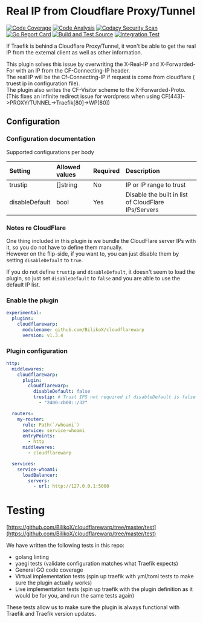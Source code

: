 # Real IP from Cloudflare Proxy/Tunnel

[![Code Coverage](https://codecov.io/gh/BilikoX/cloudflarewarp/branch/master/graph/badge.svg?token=QFGZS5QJSG)](https://codecov.io/gh/BilikoX/cloudflarewarp)
[![Code Analysis](https://github.com/BilikoX/cloudflarewarp/actions/workflows/codeql-analysis.yml/badge.svg)](https://github.com/BilikoX/cloudflarewarp/actions/workflows/codeql-analysis.yml)
[![Codacy Security Scan](https://github.com/BilikoX/cloudflarewarp/actions/workflows/codacy-analysis.yml/badge.svg)](https://github.com/BilikoX/cloudflarewarp/actions/workflows/codacy-analysis.yml)
[![Go Report Card](https://goreportcard.com/badge/github.com/BilikoX/cloudflarewarp)](https://goreportcard.com/report/github.com/BilikoX/cloudflarewarp)
[![Build and Test Source](https://github.com/BilikoX/cloudflarewarp/actions/workflows/buildAndTest.yml/badge.svg)](https://github.com/BilikoX/cloudflarewarp/actions/workflows/buildAndTest.yml)
[![Integration Test](https://github.com/BilikoX/cloudflarewarp/actions/workflows/prodTest.yml/badge.svg)](https://github.com/BilikoX/cloudflarewarp/actions/workflows/prodTest.yml)

If Traefik is behind a Cloudflare Proxy/Tunnel, it won't be able to get the real IP from the external client as well as other information.

This plugin solves this issue by overwriting the X-Real-IP and X-Forwarded-For with an IP from the CF-Connecting-IP header.  
The real IP will be the Cf-Connecting-IP if request is come from cloudflare ( truest ip in configuration file).  
The plugin also writes the CF-Visitor scheme to the X-Forwarded-Proto. (This fixes an infinite redirect issue for wordpress when using CF[443]->PROXY/TUNNEL->Traefik[80]->WP[80])

## Configuration

### Configuration documentation

Supported configurations per body

| Setting        | Allowed values | Required | Description                                         |
| :------------- | :------------- | :------- | :-------------------------------------------------- |
| trustip        | []string       | No       | IP or IP range to trust                             |
| disableDefault | bool           | Yes      | Disable the built in list of CloudFlare IPs/Servers |

### Notes re CloudFlare

One thing included in this plugin is we bundle the CloudFlare server IPs with it, so you do not have to define them manually.  
However on the flip-side, if you want to, you can just disable them by setting `disableDefault` to `true`.

If you do not define `trustip` and `disableDefault`, it doesn't seem to load the plugin, so just set `disableDefault` to `false` and you are able to use the default IP list.

### Enable the plugin

```yaml
experimental:
  plugins:
    cloudflarewarp:
      modulename: github.com/BilikoX/cloudflarewarp
      version: v1.3.4
```

### Plugin configuration

```yaml
http:
  middlewares:
    cloudflarewarp:
      plugin:
        cloudflarewarp:
          disableDefault: false
          trustip: # Trust IPS not required if disableDefault is false - we will allocate Cloud Flare IPs automatically
            - "2400:cb00::/32"

  routers:
    my-router:
      rule: Path(`/whoami`)
      service: service-whoami
      entryPoints:
        - http
      middlewares:
        - cloudflarewarp

  services:
    service-whoami:
      loadBalancer:
        servers:
          - url: http://127.0.0.1:5000
```

# Testing

[https://github.com/BilikoX/cloudflarewarp/tree/master/test](https://github.com/BilikoX/cloudflarewarp/tree/master/test)

We have written the following tests in this repo:

- golang linting
- yaegi tests (validate configuration matches what Traefik expects)
- General GO code coverage
- Virtual implementation tests (spin up traefik with yml/toml tests to make sure the plugin actually works)
- Live implementation tests (spin up traefik with the plugin definition as it would be for you, and run the same tests again)

These tests allow us to make sure the plugin is always functional with Traefik and Traefik version updates.
